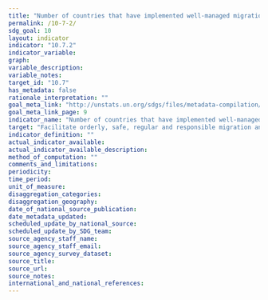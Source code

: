 ```yaml
---
title: "Number of countries that have implemented well-managed migration policies"
permalink: /10-7-2/
sdg_goal: 10
layout: indicator
indicator: "10.7.2"
indicator_variable: 
graph: 
variable_description: 
variable_notes: 
target_id: "10.7"
has_metadata: false
rationale_interpretation: ""
goal_meta_link: "http://unstats.un.org/sdgs/files/metadata-compilation/Metadata-Goal-10.pdf"
goal_meta_link_page: 9
indicator_name: "Number of countries that have implemented well-managed migration policies"
target: "Facilitate orderly, safe, regular and responsible migration and mobility of people, including through the implementation of planned and well-managed migration policies."
indicator_definition: ""
actual_indicator_available: 
actual_indicator_available_description: 
method_of_computation: ""
comments_and_limitations: 
periodicity: 
time_period: 
unit_of_measure: 
disaggregation_categories: 
disaggregation_geography: 
date_of_national_source_publication: 
date_metadata_updated: 
scheduled_update_by_national_source: 
scheduled_update_by_SDG_team: 
source_agency_staff_name: 
source_agency_staff_email: 
source_agency_survey_dataset: 
source_title: 
source_url: 
source_notes: 
international_and_national_references: 
---
```


